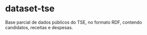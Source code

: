# dataset-tse
Base parcial de dados públicos do TSE, no formato RDF, contendo candidatos, receitas e despesas.
